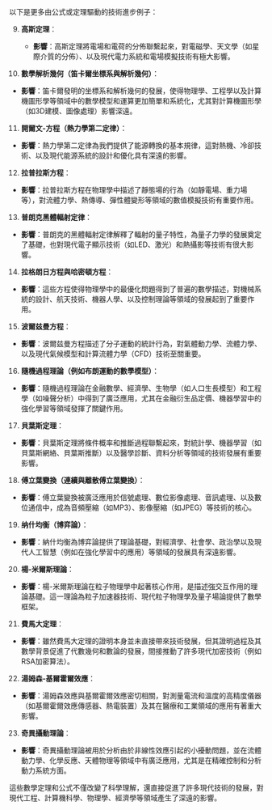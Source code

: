 以下是更多由公式或定理驅動的技術進步例子：

9. **高斯定理**：
   - **影響**：高斯定理將電場和電荷的分佈聯繫起來，對電磁學、天文學（如星際介質的分佈）、以及現代電力系統和電場模擬技術有極大影響。

10. **數學解析幾何（笛卡爾坐標系與解析幾何）**：
   - **影響**：笛卡爾發明的坐標系和解析幾何的發展，使得物理學、工程學以及計算機圖形學等領域中的數學模型和運算更加簡單和系統化，尤其對計算機圖形學（如3D建模、圖像處理）影響深遠。

11. **開爾文-方程（熱力學第二定律）**：
   - **影響**：熱力學第二定律為我們提供了能源轉換的基本規律，這對熱機、冷卻技術、以及現代能源系統的設計和優化具有深遠的影響。

12. **拉普拉斯方程**：
   - **影響**：拉普拉斯方程在物理學中描述了靜態場的行為（如靜電場、重力場等），對流體力學、熱傳導、彈性體變形等領域的數值模擬技術有重要作用。

13. **普朗克黑體輻射定律**：
   - **影響**：普朗克的黑體輻射定律解釋了輻射的量子特性，為量子力學的發展奠定了基礎，也對現代電子顯示技術（如LED、激光）和熱攝影等技術有很大影響。

14. **拉格朗日方程與哈密頓方程**：
   - **影響**：這些方程使得物理學中的最優化問題得到了普遍的數學描述，對機械系統的設計、航天技術、機器人學、以及控制理論等領域的發展起到了重要作用。

15. **波爾兹曼方程**：
   - **影響**：波爾兹曼方程描述了分子運動的統計行為，對氣體動力學、流體力學、以及現代氣候模型和計算流體力學（CFD）技術至關重要。

16. **隨機過程理論（例如布朗運動的數學模型）**：
   - **影響**：隨機過程理論在金融數學、經濟學、生物學（如人口生長模型）和工程學（如噪聲分析）中得到了廣泛應用，尤其在金融衍生品定價、機器學習中的強化學習等領域發揮了關鍵作用。

17. **貝葉斯定理**：
   - **影響**：貝葉斯定理將條件概率和推斷過程聯繫起來，對統計學、機器學習（如貝葉斯網絡、貝葉斯推斷）以及醫學診斷、資料分析等領域的技術發展有重要影響。

18. **傅立葉變換（連續與離散傅立葉變換）**：
   - **影響**：傅立葉變換被廣泛應用於信號處理、數位影像處理、音訊處理、以及數位通信中，成為音頻壓縮（如MP3）、影像壓縮（如JPEG）等技術的核心。

19. **纳什均衡（博弈論）**：
   - **影響**：納什均衡為博弈論提供了理論基礎，對經濟學、社會學、政治學以及現代人工智慧（例如在強化學習中的應用）等領域的發展具有深遠影響。

20. **楊-米爾斯理論**：
   - **影響**：楊-米爾斯理論在粒子物理學中起著核心作用，是描述強交互作用的理論基礎。這一理論為粒子加速器技術、現代粒子物理學及量子場論提供了數學框架。

21. **費馬大定理**：
   - **影響**：雖然費馬大定理的證明本身並未直接帶來技術發展，但其證明過程及其數學背景促進了代數幾何和數論的發展，間接推動了許多現代加密技術（例如RSA加密算法）。

22. **湯姆森-基爾霍爾效應**：
   - **影響**：湯姆森效應與基爾霍爾效應密切相關，對測量電流和溫度的高精度儀器（如基爾霍爾效應傳感器、熱電裝置）及其在醫療和工業領域的應用有著重大影響。

23. **奇異攝動理論**：
   - **影響**：奇異攝動理論被用於分析由於非線性效應引起的小擾動問題，並在流體動力學、化學反應、天體物理等領域中有廣泛應用，尤其是在精確控制和分析動力系統方面。

這些數學定理和公式不僅改變了科學理解，還直接促進了許多現代技術的發展，對現代工程、計算機科學、物理學、經濟學等領域產生了深遠的影響。